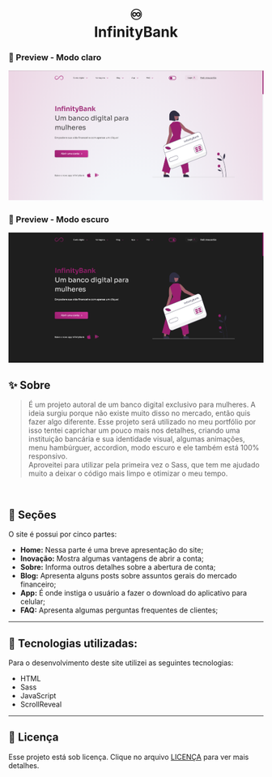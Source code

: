 <h1 align="center">
♾️<br>InfinityBank
</h1>

### 🌸 Preview - Modo claro

![Modo claro](https://github.com/larisn/InfinityBank/blob/main/assets/img/Preview%20modo%20claro.png)

### 🌸 Preview - Modo escuro

![Modo escuro](https://github.com/larisn/InfinityBank/blob/main/assets/img/Preview%20modo%20escuro.png)

## ✨ Sobre

> É um projeto autoral de um banco digital exclusivo para mulheres. A ideia surgiu porque não existe muito disso no mercado, então quis fazer algo diferente.
Esse projeto será utilizado no meu portfólio por isso tentei caprichar um pouco mais nos detalhes, criando uma instituição bancária e sua identidade visual, algumas animações, menu hambúrguer, accordion, modo escuro e ele também está 100% responsivo.<br>
Aproveitei para utilizar pela primeira vez o Sass, que tem me ajudado muito a deixar o código mais limpo e otimizar o meu tempo.
<br>


## 🍥 Seções
O site é possui por cinco partes:

- **Home:** Nessa parte é uma breve apresentação do site;
- **Inovação:** Mostra algumas vantagens de abrir a conta;
- **Sobre:** Informa outros detalhes sobre a abertura de conta;
- **Blog:** Apresenta alguns posts sobre assuntos gerais do mercado financeiro;
- **App:** É onde instiga o usuário a fazer o download do aplicativo para celular;
- **FAQ:** Apresenta algumas perguntas frequentes de clientes;

---

## 🔮 Tecnologias utilizadas:

Para o desenvolvimento deste site utilizei as seguintes tecnologias:

* HTML
* Sass
* JavaScript
* ScrollReveal

---

## 🎐 Licença
Esse projeto está sob licença. Clique no arquivo [LICENÇA](https://github.com/larisn/larisn/blob/main/LICENSE.md) para ver mais detalhes.
